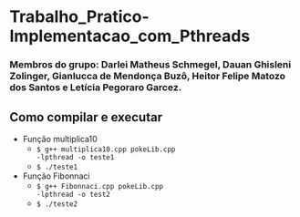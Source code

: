# Trabalho_Pratico-Implementacao_com_Pthreads
### Membros do grupo: Darlei Matheus Schmegel, Dauan Ghisleni Zolinger, Gianlucca de Mendonça Buzô, Heitor Felipe Matozo dos Santos e Letícia Pegoraro Garcez.

## Como compilar e executar
- Função multiplica10
  - <code class="hljs language-shell">$ g++ multiplica10.cpp pokeLib.cpp -lpthread -o teste1</code>
  - <code class="hljs language-shell">$ ./teste1</code>
- Função Fibonnaci
    - <code class="hljs language-shell">$ g++ Fibonnaci.cpp pokeLib.cpp -lpthread -o test2</code>
  - <code class="hljs language-shell">$ ./teste2</code>
